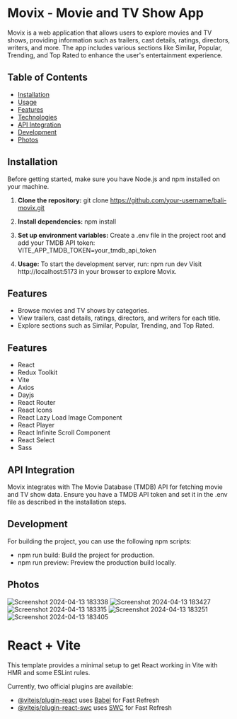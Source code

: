 # Movix - Movie and TV Show App

Movix is a web application that allows users to explore movies and TV shows, providing information such as trailers, cast details, ratings, directors, writers, and more. The app includes various sections like Similar, Popular, Trending, and Top Rated to enhance the user's entertainment experience.

## Table of Contents

- [Installation](#installation)
- [Usage](#usage)
- [Features](#features)
- [Technologies](#technologies)
- [API Integration](#api-integration)
- [Development](#development)
- [Photos](#photos)

## Installation

Before getting started, make sure you have Node.js and npm installed on your machine.

1. **Clone the repository:**
   git clone https://github.com/your-username/bali-movix.git

2. **Install dependencies:**
   npm install

3. **Set up environment variables:** 
   Create a .env file in the project root and add your TMDB API token:
   VITE_APP_TMDB_TOKEN=your_tmdb_api_token
   
4. **Usage:** 
  To start the development server, run:
  npm run dev
  Visit http://localhost:5173 in your browser to explore Movix.

## Features
  - Browse movies and TV shows by categories.
  - View trailers, cast details, ratings, directors, and writers for each title.
  - Explore sections such as Similar, Popular, Trending, and Top Rated.

## Features
   - React
   - Redux Toolkit
   - Vite
   - Axios
   - Dayjs
   - React Router
   - React Icons
   - React Lazy Load Image Component
   - React Player
   - React Infinite Scroll Component
   - React Select
   - Sass

## API Integration
   Movix integrates with The Movie Database (TMDB) API for fetching movie and TV show data. Ensure you have a TMDB API token and set it in the .env file as described in the installation steps.

## Development
   For building the project, you can use the following npm scripts:

   - npm run build: Build the project for production.
   - npm run preview: Preview the production build locally.

## Photos

   ![Screenshot 2024-04-13 183338](https://github.com/tarun6738/bali-movix/assets/118709508/fb6f1a3f-666e-4ed0-8761-c7186a7dd57c)
   ![Screenshot 2024-04-13 183427](https://github.com/tarun6738/bali-movix/assets/118709508/519361c9-45fe-43b6-bc5d-ee79a0ce7556)
   ![Screenshot 2024-04-13 183315](https://github.com/tarun6738/bali-movix/assets/118709508/4a9239ff-c8ac-4da2-a188-0e6aac702de1)
   ![Screenshot 2024-04-13 183251](https://github.com/tarun6738/bali-movix/assets/118709508/24aca0de-c494-452f-b97d-1dc07099b7a6)
   ![Screenshot 2024-04-13 183405](https://github.com/tarun6738/bali-movix/assets/118709508/3edb5ed9-04f3-481d-b4d4-61d66337c52c)

   


# React + Vite

This template provides a minimal setup to get React working in Vite with HMR and some ESLint rules.

Currently, two official plugins are available:

- [@vitejs/plugin-react](https://github.com/vitejs/vite-plugin-react/blob/main/packages/plugin-react/README.md) uses [Babel](https://babeljs.io/) for Fast Refresh
- [@vitejs/plugin-react-swc](https://github.com/vitejs/vite-plugin-react-swc) uses [SWC](https://swc.rs/) for Fast Refresh
